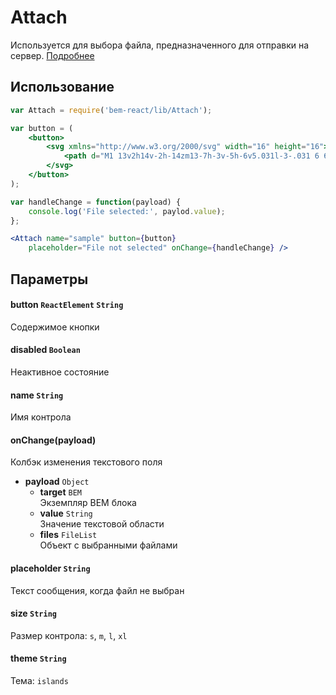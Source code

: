 # Attach
Используется для выбора файла, предназначенного для отправки на сервер. [Подробнее](https://ru.bem.info/libs/bem-components/v2.3.0/desktop/attach/)

## Использование
```jsx
var Attach = require('bem-react/lib/Attach');

var button = (
    <button>
        <svg xmlns="http://www.w3.org/2000/svg" width="16" height="16">
            <path d="M1 13v2h14v-2h-14zm13-7h-3v-5h-6v5.031l-3-.031 6 6 6-6z" />
        </svg>
    </button>
);

var handleChange = function(payload) {
    console.log('File selected:', paylod.value);
};

<Attach name="sample" button={button}
    placeholder="File not selected" onChange={handleChange} />
```

## Параметры

#### button `ReactElement` `String`
Содержимое кнопки

#### disabled `Boolean`
Неактивное состояние

#### name `String`
Имя контрола

#### onChange(payload)
Колбэк изменения текстового поля
- **payload** `Object`
  - **target** `BEM`  
    Экземпляр BEM блока
  - **value** `String`  
    Значение текстовой области
  - **files** `FileList`  
    Объект с выбранными файлами

#### placeholder `String`
Текст сообщения, когда файл не выбран

#### size `String`
Размер контрола: `s`, `m`, `l`, `xl`

#### theme `String`
Тема: `islands`
